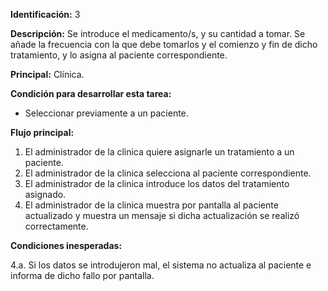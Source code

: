 

**Identificación:** 3 

**Descripción:** Se introduce el medicamento/s, y su cantidad a tomar. Se añade la frecuencia con la que debe tomarlos y el comienzo y fin de dicho tratamiento, y lo asigna al paciente correspondiente.

**Principal:** Clínica.

**Condición para desarrollar esta tarea:**

* Seleccionar previamente a un paciente.

**Flujo principal:**

1. El administrador de la clinica quiere asignarle un tratamiento a un paciente.
2. El administrador de la clinica selecciona al paciente correspondiente.
3. El administrador de la clinica introduce los datos del tratamiento asignado.
4. El administrador de la clinica muestra por pantalla al paciente actualizado y muestra un mensaje si dicha actualización se realizó correctamente.


**Condiciones inesperadas:**

4.a. Si los datos se introdujeron mal, el sistema no actualiza al paciente e informa de dicho fallo por pantalla.
